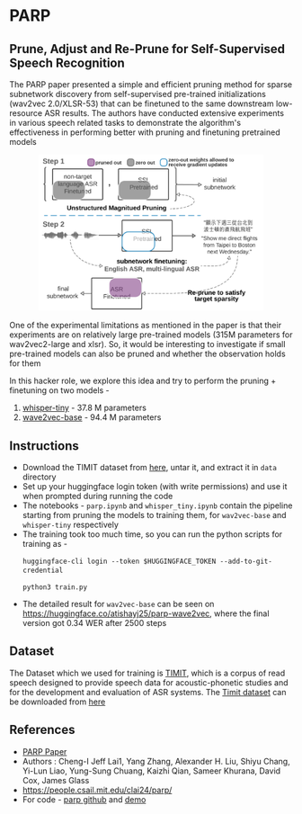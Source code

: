 # PARP 
## Prune, Adjust and Re-Prune for Self-Supervised Speech Recognition

The PARP paper presented a simple and efficient pruning method for sparse subnetwork discovery from self-supervised pre-trained initializations (wav2vec 2.0/XLSR-53) that can be finetuned to the same downstream low-resource ASR results. The authors have conducted extensive experiments in various speech related tasks to demonstrate the algorithm's effectiveness in performing better with pruning and finetuning pretrained models

<p align="center">
<img src="data/image.png" alt="PARP Steps" width="400"/>
</p>


One of the experimental limitations as mentioned in the paper is that their experiments are on relatively large pre-trained models (315M parameters for wav2vec2-large and xlsr). So, it would be interesting to investigate if small pre-trained models can also be pruned and whether the observation holds for them

In this hacker role, we explore this idea and try to perform the pruning + finetuning on two models -
1. [whisper-tiny](https://huggingface.co/openai/whisper-tiny) - 37.8 M parameters
2. [wave2vec-base](https://huggingface.co/facebook/wav2vec2-base-960h) - 94.4 M parameters 

## Instructions
- Download the TIMIT dataset from [here](https://figshare.com/articles/dataset/TIMIT_zip/5802597), untar it, and extract it in `data` directory
- Set up your huggingface login token (with write permissions) and use it when prompted during running the code
- The notebooks  - `parp.ipynb` and `whisper_tiny.ipynb` contain the pipeline starting from pruning the models to training them, for `wav2vec-base` and `whisper-tiny` respectively
- The training took too much time, so you can run the python scripts for training as -
    ```
    huggingface-cli login --token $HUGGINGFACE_TOKEN --add-to-git-credential
    ```
    ```
    python3 train.py
    ```
- The detailed result for `wav2vec-base` can be seen on https://huggingface.co/atishayj25/parp-wave2vec, where the final version got 0.34 WER after 2500 steps

## Dataset 
The Dataset which we used for training is [TIMIT](https://huggingface.co/datasets/timit_asr), which is a corpus of read speech designed to provide speech data for acoustic-phonetic studies and for the development and evaluation of ASR systems. The [Timit dataset](https://catalog.ldc.upenn.edu/LDC93S1) can be downloaded from [here](https://figshare.com/articles/dataset/TIMIT_zip/5802597)

## References
- [PARP Paper](https://arxiv.org/pdf/2106.05933)
- Authors : Cheng-I Jeff Lai1, Yang Zhang, Alexander H. Liu, Shiyu Chang, Yi-Lun Liao, Yung-Sung Chuang, Kaizhi Qian, Sameer Khurana, David Cox, James Glass
- https://people.csail.mit.edu/clai24/parp/
- For code - [parp github](https://github.com/jefflai108/PARP-wav2vec-PyTorch) and [demo](https://colab.research.google.com/drive/1onydMil8ulrdPY1LDxWbr2F_oWAENEEp)
